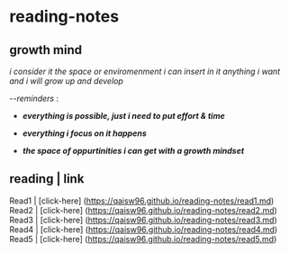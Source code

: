 # reading-notes

## growth mind

_i consider it the space or enviromenment i can insert in it anything i want and i will grow up and develop_ 

--*reminders* : 

+ ***everything is possible, just i need to put effort & time***	

+ ***everything i focus on it happens***	

+ ***the space of oppurtinities i can get with a growth mindset***	





 reading | link 
-------------------
 Read1 | [click-here] (https://qaisw96.github.io/reading-notes/read1.md) 
 Read2 | [click-here] (https://qaisw96.github.io/reading-notes/read2.md) 
 Read3 | [click-here] (https://qaisw96.github.io/reading-notes/read3.md) 
 Read4 | [click-here] (https://qaisw96.github.io/reading-notes/read4.md) 
 Read5 | [click-here] (https://qaisw96.github.io/reading-notes/read5.md) 
